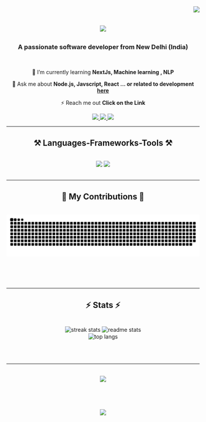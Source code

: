 <img align="right" src="https://visitor-badge.laobi.icu/badge?page_id=ajmal117.ajmal117" />

<h1 align="center">
    <img src="https://readme-typing-svg.herokuapp.com/?font=Righteous&size=35&center=true&vCenter=true&width=500&height=70&duration=4000&lines=Hi+There!+👋;+I'm+Ajmal+Ali!;" />
</h1>

<h3 align="center">A passionate software developer from New Delhi (India) </h3>

<br/>

<div align="center">
 
 <!-- 🔭 I’m currently working on **a marketplace** -->
 
 🌱 I’m currently learning **NextJs, Machine learning , NLP**

💬 Ask me about **Node.js, Javscript, React ... or related to development [here](https://github.com/ajmal117/ajmal117/issues)**

⚡ Reach me out **Click on the Link**

 </div>
 
<div align="center"> 
  <a href="mailto:ajmal07jmi@gmail.com">
    <img src="https://img.shields.io/badge/Gmail-333333?style=for-the-badge&logo=gmail&logoColor=red" />
  </a>
  <a href="https://www.linkedin.com/in/ajmalali117" target="_blank">
    <img src="https://img.shields.io/badge/LinkedIn-0077B5?style=for-the-badge&logo=linkedin&logoColor=white" target="_blank" />
  </a>
  <a href="https://ajmal-profile.vercel.app" target="_blank">
     <img src="https://img.shields.io/badge/Portfolio-FF5722?style=for-the-badge&logo=todoist&logoColor=white" target="_blank" /> <!-- sqlite, safari, google-chrome are other good icon options -->
  </a>
</div>

 <hr/>
 
<h2 align="center">⚒️ Languages-Frameworks-Tools ⚒️</h2>
<br/>
<div align="center">
    <img src="https://skillicons.dev/icons?i=react,bootstrap,html,css,vscode,github,figma,tailwind,git" />
    <img src="https://skillicons.dev/icons?i=nodejs,python,javascript,typescript,express,firebase,mongodb,nextjs,mysql" /><br>
</div>

<br/>
<hr/>

<div align="center">
  <h2>🐍 My Contributions 🐍</h2>
  <br>
  <img alt="snake eating my contributions" src="https://raw.githubusercontent.com/ajmal117/ajmal117/output/github-contribution-grid-snake.svg" />
  
  <br/><br/><br/>
</div>

<hr/>

<h2 align="center">⚡ Stats ⚡</h2>
<br>
<div align=center>
  <img width=390 src="https://github-readme-stats.vercel.app/api?username=ajmal117&count_private=true&theme=react&border_radius=10" alt="streak stats"/>
  <img width=390 src="https://github-readme-stats.vercel.app/api?username=ajmal117&count_private=true&show_icons=true&theme=react&rank_icon=github&border_radius=10" alt="readme stats" />
  <br/>
  <img width=325 align="center" src="https://github-readme-stats.vercel.app/api/top-langs/?username=ajmal117&hide=HTML&langs_count=8&layout=compact&theme=react&border_radius=10&size_weight=0.5&count_weight=0.5&exclude_repo=github-readme-stats" alt="top langs" />
</div>

<br/><br/>

<hr/>

<br/>

<div align="center">
<a href='https://e-book-knng.vercel.app' target='_blank'>
<img src="https://img.shields.io/badge/My-New-Website-FF5722?style=for-the-badge&logo=todoist&logoColor=white" target="_blank" /> 
</a>
</div>

<br/>
<h1 align="center">
    <img src="https://readme-typing-svg.herokuapp.com/?font=Righteous&size=35&center=true&vCenter=true&width=500&height=70&duration=4000&lines=Thanx+for+visiting!" />
</h1>

<br/>
